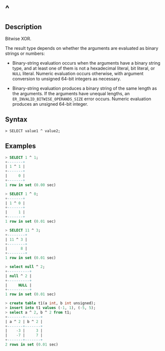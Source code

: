 # **^**

## **Description**

Bitwise XOR.

The result type depends on whether the arguments are evaluated as binary strings or numbers:

- Binary-string evaluation occurs when the arguments have a binary string type, and at least one of them is not a hexadecimal literal, bit literal, or `NULL` literal. Numeric evaluation occurs otherwise, with argument conversion to unsigned 64-bit integers as necessary.

- Binary-string evaluation produces a binary string of the same length as the arguments. If the arguments have unequal lengths, an `ER_INVALID_BITWISE_OPERANDS_SIZE` error occurs. Numeric evaluation produces an unsigned 64-bit integer.

## **Syntax**

```
> SELECT value1 ^ value2;
```

## **Examples**

```sql
> SELECT 1 ^ 1;
+-------+
| 1 ^ 1 |
+-------+
|     0 |
+-------+
1 row in set (0.00 sec)

> SELECT 1 ^ 0;
+-------+
| 1 ^ 0 |
+-------+
|     1 |
+-------+
1 row in set (0.01 sec)

> SELECT 11 ^ 3;
+--------+
| 11 ^ 3 |
+--------+
|      8 |
+--------+
1 row in set (0.01 sec)

> select null ^ 2;
+----------+
| null ^ 2 |
+----------+
|     NULL |
+----------+
1 row in set (0.01 sec)

> create table t1(a int, b int unsigned);
> insert into t1 values (-1, 1), (-5, 5);
> select a ^ 2, b ^ 2 from t1;
+-------+-------+
| a ^ 2 | b ^ 2 |
+-------+-------+
|    -3 |     3 |
|    -7 |     7 |
+-------+-------+
2 rows in set (0.01 sec)
```
